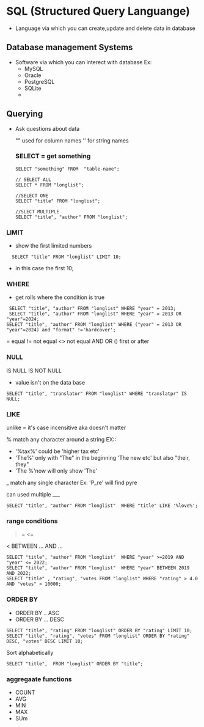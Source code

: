 # SQL (Structured Query Languange)

- Language via which you can create,update and delete data in database

## Database management Systems 

- Software via which you can interect with database
  Ex:
  - MySQL
  - Oracle
  - PostgreSQL
  - SQLite
  - 
## Querying 
- Ask questions about data
  
  "" used for column names
  '' for string names 

  ###   SELECT = get something

  ```
  SELECT "something" FROM  "table-name";

  // SELECT ALL
  SELECT * FROM "longlist";

  //SELECT ONE
  SELECT "title" FROM "longlist";

  //SLECT MULTIPLE
  SELECT "title", "author" FROM "longlist";
  ```
### LIMIT 

- show the first limited numbers 

```
  SELECT "title" FROM "longlist" LIMIT 10;

```
- in this case the first 10;

### WHERE

- get rolls where the condition is true

 ```
  SELECT "title", "author" FROM "longlist" WHERE "year" = 2013;
  SELECT "title", "author" FROM "longlist" WHERE "year" = 2013 OR "year"=2024;
 SELECT "title", "author" FROM "longlist" WHERE ("year" = 2013 OR "year"=2024) and "format" !='hardcover';
```

= equal
!= not equal
<> not equal
AND
OR
() first or after 

### NULL

IS NULL
IS NOT NULL

- value isn't on the data base

 ```
 SELECT "title", "translator" FROM "longlist" WHERE "translatpr" IS NULL;
```

### LIKE

unlike = it's case incensitive aka doesn't matter 

% match any character around a string 
EX::
- '%tax%' could be 'higher tax etc'
- 'The%' only with "The" in the beginning 'The new etc' but also "their, they"
- 'The %'now will only show 'The' 


_ match any single character
Ex: 'P_re' will find pyre

can used multiple ___

  ```
  SELECT "title", "author" FROM "longlist"  WHERE "title" LIKE '%love%';
  ```

### range conditions 

>=
<=
>
<
BETWEEN ... AND ...

  ```
  SELECT "title", "author" FROM "longlist"  WHERE "year" >=2019 AND "year" <= 2022;
  SELECT "title", "author" FROM "longlist"  WHERE "year" BETWEEN 2019 AND 2022;
  SELECT "title" , "rating", "votes FROM "longlist" WHERE "rating" > 4.0 AND "votes" > 10000;

  ```
### ORDER BY

- ORDER BY .. ASC
- ORDER BY ... DESC

```
SELECT "title", "rating" FROM "longlist" ORDER BY "rating" LIMIT 10;
SELECT "title", "rating", "votes" FROM "longlist" ORDER BY "rating" DESC, "votes" DESC LIMIT 10;

```

Sort alphabetically

```
SELECT "title",  FROM "longlist" ORDER BY "title";
```

### aggregaate functions 

- COUNT
- AVG
- MIN
- MAX
- SUm

